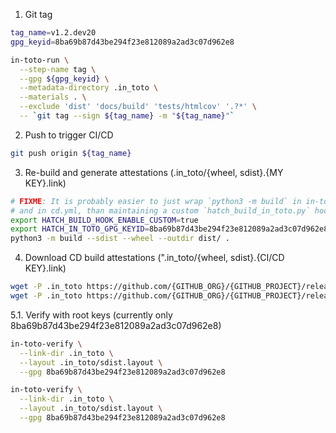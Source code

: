 

1. Git tag
```bash
tag_name=v1.2.dev20
gpg_keyid=8ba69b87d43be294f23e812089a2ad3c07d962e8

in-toto-run \
  --step-name tag \
  --gpg ${gpg_keyid} \
  --metadata-directory .in_toto \
  --materials . \
  --exclude 'dist' 'docs/build' 'tests/htmlcov' '.?*' \
  -- `git tag --sign ${tag_name} -m "${tag_name}"`

```

2. Push to trigger CI/CD
```bash
git push origin ${tag_name}
````

3. Re-build and generate attestations (.in_toto/{wheel, sdist}.{MY KEY}.link)
```bash
# FIXME: It is probably easier to just wrap `python3 -m build` in in-toto-run, here
# and in cd.yml, than maintaining a custom `hatch_build_in_toto.py` hook.
export HATCH_BUILD_HOOK_ENABLE_CUSTOM=true
export HATCH_IN_TOTO_GPG_KEYID=8ba69b87d43be294f23e812089a2ad3c07d962e8
python3 -m build --sdist --wheel --outdir dist/ .
```

4. Download CD build attestations (".in_toto/{wheel, sdist}.{CI/CD KEY}.link)
```bash
wget -P .in_toto https://github.com/{GITHUB_ORG}/{GITHUB_PROJECT}/releases/download/${tag_name}/sdist.5c98490d.link
wget -P .in_toto https://github.com/{GITHUB_ORG}/{GITHUB_PROJECT}/releases/download/${tag_name}/wheel.5c98490d.link
```

5.1. Verify with root keys (currently only 8ba69b87d43be294f23e812089a2ad3c07d962e8)
```bash
in-toto-verify \
  --link-dir .in_toto \
  --layout .in_toto/sdist.layout \
  --gpg 8ba69b87d43be294f23e812089a2ad3c07d962e8

in-toto-verify \
  --link-dir .in_toto \
  --layout .in_toto/sdist.layout \
  --gpg 8ba69b87d43be294f23e812089a2ad3c07d962e8
```
